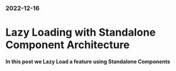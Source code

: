 ### 2022-12-16

# Lazy Loading with Standalone Component Architecture

#### In this post we Lazy Load a feature using Standalone Components

